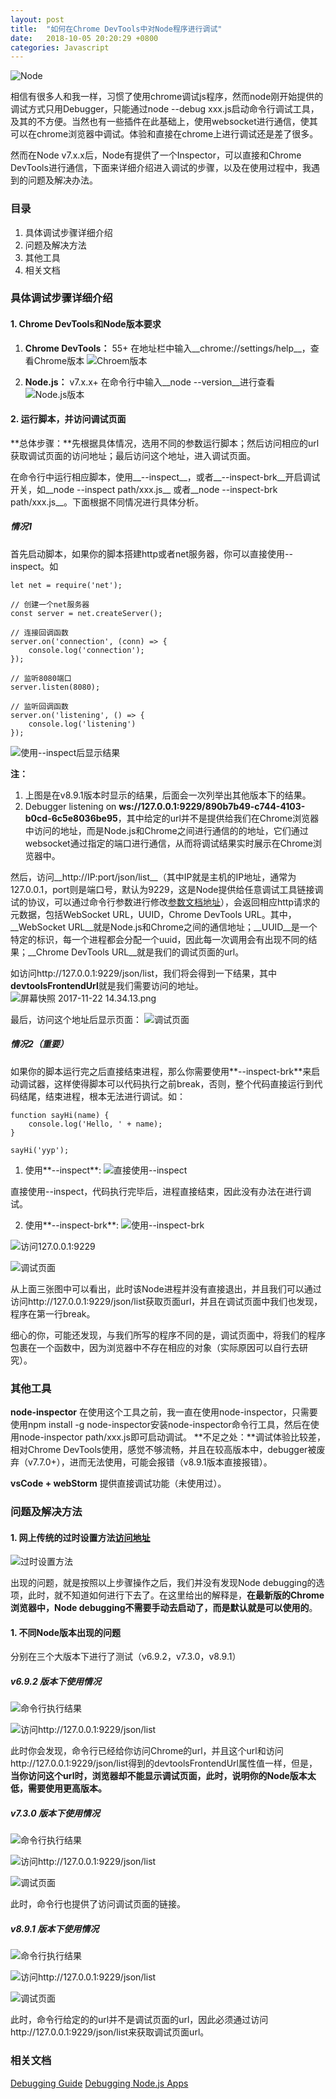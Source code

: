 ```yaml
---
layout: post
title:  "如何在Chrome DevTools中对Node程序进行调试"
date:   2018-10-05 20:20:29 +0800
categories: Javascript
---
```


![Node](http://upload-images.jianshu.io/upload_images/5796375-1c572fef179283b0.png?imageMogr2/auto-orient/strip%7CimageView2/2/w/1240)

相信有很多人和我一样，习惯了使用chrome调试js程序，然而node刚开始提供的调试方式只用Debugger，只能通过node --debug xxx.js启动命令行调试工具，及其的不方便。当然也有一些插件在此基础上，使用websocket进行通信，使其可以在chrome浏览器中调试。体验和直接在chrome上进行调试还是差了很多。

然而在Node v7.x.x后，Node有提供了一个Inspector，可以直接和Chrome DevTools进行通信，下面来详细介绍进入调试的步骤，以及在使用过程中，我遇到的问题及解决办法。

### 目录
1. 具体调试步骤详细介绍
2. 问题及解决方法
3. 其他工具
4. 相关文档

### 具体调试步骤详细介绍
#### 1. Chrome DevTools和Node版本要求
1. **Chrome DevTools：** 55+ 
在地址栏中输入__chrome://settings/help__，查看Chrome版本
![Chroem版本](http://upload-images.jianshu.io/upload_images/5796375-4d4854d3f2763edb.png?imageMogr2/auto-orient/strip%7CimageView2/2/w/1240)

2. **Node.js：** v7.x.x+
在命令行中输入__node --version__进行查看
![Node.js版本](http://upload-images.jianshu.io/upload_images/5796375-7d85021a1cbbee6b.png?imageMogr2/auto-orient/strip%7CimageView2/2/w/1240)

#### 2. 运行脚本，并访问调试页面
**总体步骤：**先根据具体情况，选用不同的参数运行脚本；然后访问相应的url获取调试页面的访问地址；最后访问这个地址，进入调试页面。

在命令行中运行相应脚本，使用__--inspect__，或者__--inspect-brk__开启调试开关，如__node --inspect path/xxx.js__ 或者__node --inspect-brk path/xxx.js__。下面根据不同情况进行具体分析。

##### 情况1
首先启动脚本，如果你的脚本搭建http或者net服务器，你可以直接使用--inspect。如
```
let net = require('net');

// 创建一个net服务器
const server = net.createServer();

// 连接回调函数
server.on('connection', (conn) => {
	console.log('connection');
});

// 监听8080端口
server.listen(8080);

// 监听回调函数
server.on('listening', () => {
	console.log('listening')
});
```
![使用--inspect后显示结果](http://upload-images.jianshu.io/upload_images/5796375-990fe98c73d601de.png?imageMogr2/auto-orient/strip%7CimageView2/2/w/1240)

**注：**
1. 上图是在v8.9.1版本时显示的结果，后面会一次列举出其他版本下的结果。
2. Debugger listening on **ws://127.0.0.1:9229/890b7b49-c744-4103-b0cd-6c5e8036be95**，其中给定的url并不是提供给我们在Chrome浏览器中访问的地址，而是Node.js和Chrome之间进行通信的的地址，它们通过websocket通过指定的端口进行通信，从而将调试结果实时展示在Chrome浏览器中。

 然后，访问__http://IP:port/json/list__（其中IP就是主机的IP地址，通常为127.0.0.1，port则是端口号，默认为9229，这是Node提供给任意调试工具链接调试的协议，可以通过命令行参数进行修改[参数文档地址](https://nodejs.org/en/docs/guides/debugging-getting-started/#command-line-options)），会返回相应http请求的元数据，包括WebSocket URL，UUID，Chrome DevTools URL。其中，__WebSocket URL__就是Node.js和Chrome之间的通信地址；__UUID__是一个特定的标识，每一个进程都会分配一个uuid，因此每一次调用会有出现不同的结果；__Chrome DevTools URL__就是我们的调试页面的url。

如访问http://127.0.0.1:9229/json/list，我们将会得到一下结果，其中**devtoolsFrontendUrl**就是我们需要访问的地址。
![屏幕快照 2017-11-22 14.34.13.png](http://upload-images.jianshu.io/upload_images/5796375-e77a4bb46f00b3c6.png?imageMogr2/auto-orient/strip%7CimageView2/2/w/1240)

最后，访问这个地址后显示页面：
![调试页面](http://upload-images.jianshu.io/upload_images/5796375-0bcf4330cbeecd74.png?imageMogr2/auto-orient/strip%7CimageView2/2/w/1240)

##### 情况2（重要）
如果你的脚本运行完之后直接结束进程，那么你需要使用**--inspect-brk**来启动调试器，这样使得脚本可以代码执行之前break，否则，整个代码直接运行到代码结尾，结束进程，根本无法进行调试。如：
```
function sayHi(name) {
	console.log('Hello, ' + name);
}

sayHi('yyp');
```
1. 使用**--inspect**:
![直接使用--inspect](http://upload-images.jianshu.io/upload_images/5796375-43731f40bc3f85d6.png?imageMogr2/auto-orient/strip%7CimageView2/2/w/1240)

直接使用--inspect，代码执行完毕后，进程直接结束，因此没有办法在进行调试。

2. 使用**--inspect-brk**:
![使用--inspect-brk](http://upload-images.jianshu.io/upload_images/5796375-dd9624de814d050c.png?imageMogr2/auto-orient/strip%7CimageView2/2/w/1240)

![访问127.0.0.1:9229](http://upload-images.jianshu.io/upload_images/5796375-3ac7df02a17adea4.png?imageMogr2/auto-orient/strip%7CimageView2/2/w/1240)

![调试页面](http://upload-images.jianshu.io/upload_images/5796375-44e4c817051f5107.png?imageMogr2/auto-orient/strip%7CimageView2/2/w/1240)

从上面三张图中可以看出，此时该Node进程并没有直接退出，并且我们可以通过访问http://127.0.0.1:9229/json/list获取页面url，并且在调试页面中我们也发现，程序在第一行break。

细心的你，可能还发现，与我们所写的程序不同的是，调试页面中，将我们的程序包裹在一个函数中，因为浏览器中不存在相应的对象（实际原因可以自行去研究）。

### 其他工具
**node-inspector**
在使用这个工具之前，我一直在使用node-inspector，只需要使用npm install -g node-inspector安装node-inspector命令行工具，然后在使用node-inspector path/xxx.js即可启动调试。
**不足之处：**调试体验比较差，相对Chrome DevTools使用，感觉不够流畅，并且在较高版本中，debugger被废弃（v7.7.0+），进而无法使用，可能会报错（v8.9.1版本直接报错）。

**vsCode + webStorm**
提供直接调试功能（未使用过）。

### 问题及解决方法
#### 1. 网上传统的过时设置方法[访问地址](https://hospodarets.com/nodejs-debugging-in-chrome-devtools?utm_source=javascriptweekly&utm_medium=email)
![过时设置方法](http://upload-images.jianshu.io/upload_images/5796375-4f19a57762518c1f.png?imageMogr2/auto-orient/strip%7CimageView2/2/w/1240)

出现的问题，就是按照以上步骤操作之后，我们并没有发现Node debugging的选项，此时，就不知道如何进行下去了。在这里给出的解释是，**在最新版的Chrome浏览器中，Node debugging不需要手动去启动了，而是默认就是可以使用的**。

#### 1. 不同Node版本出现的问题
分别在三个大版本下进行了测试（v6.9.2，v7.3.0，v8.9.1）

##### v6.9.2 版本下使用情况
![命令行执行结果](http://upload-images.jianshu.io/upload_images/5796375-d2624c9ea63dc606.png?imageMogr2/auto-orient/strip%7CimageView2/2/w/1240)

![访问http://127.0.0.1:9229/json/list](http://upload-images.jianshu.io/upload_images/5796375-b78f54fcbedafc35.png?imageMogr2/auto-orient/strip%7CimageView2/2/w/1240)

此时你会发现，命令行已经给你访问Chrome的url，并且这个url和访问http://127.0.0.1:9229/json/list得到的devtoolsFrontendUrl属性值一样，但是，**当你访问这个url时，浏览器却不能显示调试页面，此时，说明你的Node版本太低，需要使用更高版本。**

##### v7.3.0 版本下使用情况
![命令行执行结果](http://upload-images.jianshu.io/upload_images/5796375-43f50340d96e57da.png?imageMogr2/auto-orient/strip%7CimageView2/2/w/1240)

![访问http://127.0.0.1:9229/json/list](http://upload-images.jianshu.io/upload_images/5796375-18f3e2946c136789.png?imageMogr2/auto-orient/strip%7CimageView2/2/w/1240)

![调试页面](http://upload-images.jianshu.io/upload_images/5796375-c60a41dc5325e072.png?imageMogr2/auto-orient/strip%7CimageView2/2/w/1240)

此时，命令行也提供了访问调试页面的链接。

##### v8.9.1 版本下使用情况
![命令行执行结果](http://upload-images.jianshu.io/upload_images/5796375-b9cc23530c5678ba.png?imageMogr2/auto-orient/strip%7CimageView2/2/w/1240)

![访问http://127.0.0.1:9229/json/list](http://upload-images.jianshu.io/upload_images/5796375-3d657325609d22db.png?imageMogr2/auto-orient/strip%7CimageView2/2/w/1240)

![调试页面](http://upload-images.jianshu.io/upload_images/5796375-449e9b12b94ff796.png?imageMogr2/auto-orient/strip%7CimageView2/2/w/1240)

此时，命令行给定的的url并不是调试页面的url，因此必须通过访问http://127.0.0.1:9229/json/list来获取调试页面url。

### 相关文档
[Debugging Guide](https://nodejs.org/en/docs/guides/debugging-getting-started/#command-line-options)
[Debugging Node.js Apps](https://nodejs.org/en/docs/inspector/)








